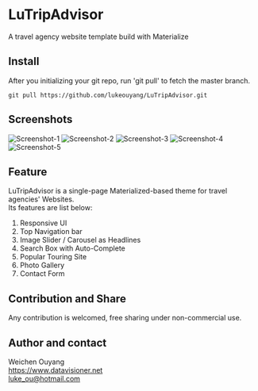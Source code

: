 # LuTripAdvisor
A travel agency website template build with Materialize

## Install
After you initializing your git repo, run 'git pull' to fetch the master branch.
```shell
git pull https://github.com/lukeouyang/LuTripAdvisor.git
```
## Screenshots
![Screenshot-1](https://github.com/lukeouyang/LuTripAdvisor/blob/master/img/LuTripAdvisor-1.jpg)
![Screenshot-2](https://github.com/lukeouyang/LuTripAdvisor/blob/master/img/LuTripAdvisor-2.jpg)
![Screenshot-3](https://github.com/lukeouyang/LuTripAdvisor/blob/master/img/LuTripAdvisor-3.jpg)
![Screenshot-4](https://github.com/lukeouyang/LuTripAdvisor/blob/master/img/LuTripAdvisor-4.jpg)
![Screenshot-5](https://github.com/lukeouyang/LuTripAdvisor/blob/master/img/LuTripAdvisor-5.jpg)
## Feature
LuTripAdvisor is a single-page Materialized-based theme for travel agencies' Websites.  
Its features are list below:  

1. Responsive UI
2. Top Navigation bar
3. Image Slider / Carousel as Headlines
4. Search Box with Auto-Complete
5. Popular Touring Site
6. Photo Gallery
7. Contact Form

## Contribution and Share
Any contribution is welcomed, free sharing under non-commercial use.

## Author and contact
Weichen Ouyang  
<https://www.datavisioner.net>  
<luke_ou@hotmail.com>  

